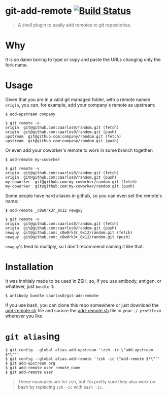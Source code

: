 # git-add-remote [![Build Status](https://travis-ci.org/caarlos0/git-add-remote.svg?branch=master)](https://travis-ci.org/caarlos0/git-add-remote)

> A shell plugin to easily add remotes to git repositories.

# Why

It is so damn boring to type or copy and paste the URLs changing only the
fork name.

# Usage

Given that you are in a valid git managed folder, with a remote named `origin`,
you can, for example, add your company's remote as upstream:

```console
$ add-upstream company

$ git remote -v
origin  git@github.com:caarlos0/random.git (fetch)
origin  git@github.com:caarlos0/random.git (push)
upstream  git@github.com:company/random.git (fetch)
upstream  git@github.com:company/random.git (push)
```

Or even add your coworker's remote to work in some branch together:

```console
$ add-remote my-coworker

$ git remote -v
origin  git@github.com:caarlos0/random.git (fetch)
origin  git@github.com:caarlos0/random.git (push)
my-coworker  git@github.com:my-coworker/random.git (fetch)
my-coworker  git@github.com:my-coworker/random.git (push)
```

Some people have hard aliases in github, so you can even set the remote's name:

```console
$ add-remote _c0w0rk3r_0x12 newguy

$ git remote -v
origin  git@github.com:caarlos0/random.git (fetch)
origin  git@github.com:caarlos0/random.git (push)
newguy  git@github.com:_c0w0rk3r_0x12/random.git (fetch)
newguy  git@github.com:_c0w0rk3r_0x12/random.git (push)
```

`newguy`'s tend to multiply, so I don't recommend naming it like that.

# Installation

It was innitialy made to be used in ZSH, so, if you use antibody, antigen, or
whatever, just `bundle` it:

```console
$ antibody bundle caarlos0/git-add-remote
```

If you use bash, you can clone this repo somewhere or just download the
[add-remote.sh](/add-remote.sh) file and source the
[add-remote.sh](/add-remote.sh) file in your `~/.profile` or wherever you like.


# `git alias`ing

```console
$ git config --global alias.add-upstream '!zsh -ic \"add-upstream $*\"''
$ git config --global alias.add-remote '!zsh -ic \"add-remote $*\"''
$ git add-upstream org
$ git add-remote user remote_name
$ git add-remote user
```

> These examples are for zsh, but I'm pretty sure they also work on bash by
replacing `zsh -ic` with `bash -ic`.
